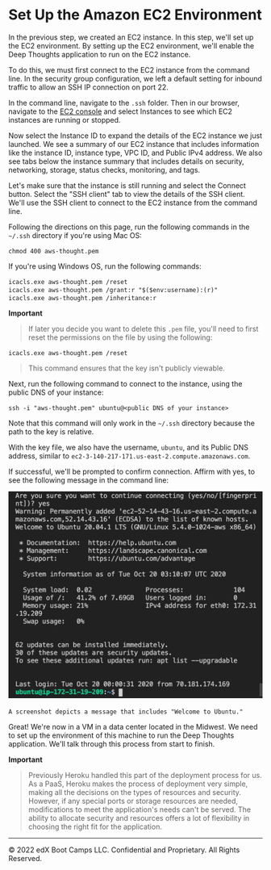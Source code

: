 # Set Up the Amazon EC2 Environment

In the previous step, we created an EC2 instance. In this step, we'll set up the EC2 environment. By setting up the EC2 environment, we'll enable the Deep Thoughts application to run on the EC2 instance.

To do this, we must first connect to the EC2 instance from the command line. In the security group configuration, we left a default setting for inbound traffic to allow an SSH IP connection on port 22.

In the command line, navigate to the `.ssh` folder. Then in our browser, navigate to the [EC2 console](https://console.aws.amazon.com/ec2) and select Instances to see which EC2 instances are running or stopped.

Now select the Instance ID to expand the details of the EC2 instance we just launched. We see a summary of our EC2 instance that includes information like the instance ID, instance type, VPC ID, and Public IPv4 address. We also see tabs below the instance summary that includes details on security, networking, storage, status checks, monitoring, and tags.

Let's make sure that the instance is still running and select the Connect button. Select the "SSH client" tab to view the details of the SSH client. We'll use the SSH client to connect to the EC2 instance from the command line.

Following the directions on this page, run the following commands in the `~/.ssh` directory if you're using Mac OS:

```console
chmod 400 aws-thought.pem
```

If you're using Windows OS, run the following commands:

```console
icacls.exe aws-thought.pem /reset
icacls.exe aws-thought.pem /grant:r "$($env:username):(r)"
icacls.exe aws-thought.pem /inheritance:r
```

**Important**

> If later you decide you want to delete this `.pem` file, you'll need to first reset the permissions on the file by using the following:

```console
icacls.exe aws-thought.pem /reset
```

> This command ensures that the key isn't publicly viewable.

Next, run the following command to connect to the instance, using the public DNS of your instance:

```console
ssh -i "aws-thought.pem" ubuntu@<public DNS of your instance>
```

Note that this command will only work in the `~/.ssh` directory because the path to the key is relative.

With the key file, we also have the username, `ubuntu`, and its Public DNS address, similar to `ec2-3-140-217-171.us-east-2.compute.amazonaws.com`.

If successful, we'll be prompted to confirm connection. Affirm with yes, to see the following message in the command line:

![](../Images/900-ubuntu-connect.png)

`A screenshot depicts a message that includes "Welcome to Ubuntu."`

Great! We're now in a VM in a data center located in the Midwest. We need to set up the environment of this machine to run the Deep Thoughts application. We'll talk through this process from start to finish.

**Important**

> Previously Heroku handled this part of the deployment process for us. As a PaaS, Heroku makes the process of deployment very simple, making all the decisions on the types of resources and security. However, if any special ports or storage resources are needed, modifications to meet the application's needs can't be served. The ability to allocate security and resources offers a lot of flexibility in choosing the right fit for the application.

---
© 2022 edX Boot Camps LLC. Confidential and Proprietary. All Rights Reserved.